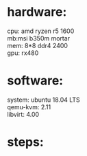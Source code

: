 # hardware:
cpu: amd ryzen r5 1600  
mb:msi b350m mortar  
mem: 8*8 ddr4 2400  
gpu: rx480  

# software:
system: ubuntu 18.04 LTS  
qemu-kvm: 2.11  
libvirt: 4.00  

# steps:


